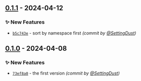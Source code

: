 
## [0.1.1] - 2024-04-12
### :sparkles: New Features
- [`b5c743e`](https://github.com/SettingDust/DataDumper/commit/b5c743ec3c30f10f35124d54506f56af5f3d24b4) - sort by namespace first *(commit by [@SettingDust](https://github.com/SettingDust))*


## [0.1.0] - 2024-04-08
### :sparkles: New Features
- [`73ef8a0`](https://github.com/SettingDust/DataDumper/commit/73ef8a0e17479f9f3a276a82a1da330c42ab28b0) - the first version *(commit by [@SettingDust](https://github.com/SettingDust))*


[0.1.0]: https://github.com/SettingDust/DataDumper/compare/0.0.0...0.1.0
[0.1.1]: https://github.com/SettingDust/DataDumper/compare/0.1.0...0.1.1